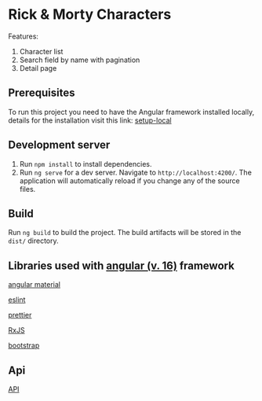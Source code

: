 # Rick & Morty Characters

Features:

1. Character list
2. Search field by name with pagination
3. Detail page

## Prerequisites

To run this project you need to have the Angular framework installed locally, details for the installation visit this link: [setup-local](https://angular.io/guide/setup-local)

## Development server

1. Run `npm install` to install dependencies.
2. Run `ng serve` for a dev server. Navigate to `http://localhost:4200/`. The application will automatically reload if you
   change any of the source files.

## Build

Run `ng build` to build the project. The build artifacts will be stored in the `dist/` directory.

## Libraries used with [angular (v. 16)](https://angular.io/) framework

[angular material](https://material.angular.io/)

[eslint](https://eslint.org/)

[prettier](https://prettier.io/)

[RxJS](https://rxjs.dev/)

[bootstrap](https://getbootstrap.com/)

## Api

[API](https://rickandmortyapi.com/)
